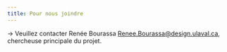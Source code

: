 ```yaml
---
title: Pour nous joindre
---
```


&rarr; Veuillez contacter Renée Bourassa <Renee.Bourassa@design.ulaval.ca>, chercheuse principale du projet.
